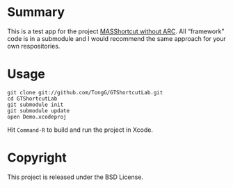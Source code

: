 # Summary

This is a test app for the project [MASShortcut without ARC](https://github.com/TongG/MASShortcut). All “framework” code is in a submodule and I would recommend the same approach for your own respositories.

# Usage

	git clone git://github.com/TongG/GTShortcutLab.git
	cd GTShortcutLab
	git submodule init
	git submodule update
	open Demo.xcodeproj

Hit `Command-R` to build and run the project in Xcode.

# Copyright

This project is released under the BSD License.
